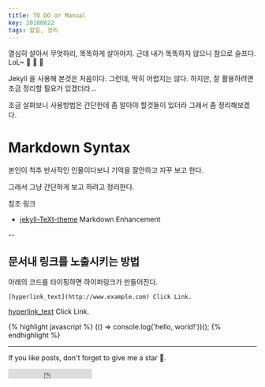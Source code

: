 ```yaml
---
title: TO DO or Manual
key: 20180822
tags: 할일, 정리
---
```


열심히 살아서 무엇하리, 똑똑하게 살아야지. 근데 내가 똑똑하지 않으니 참으로 슬프다. LoL~ :ghost: :ghost: :ghost:

<!--more-->

Jekyll 을 사용해 본것은 처음이다. 그런데, 딱히 어렵지는 않다. 하지만, 잘 활용하려면 조금 정리할 필요가 있겠더라...

조금 살펴보니 사용방법은 간단한데 좀 알아야 할것들이 있더라 그래서 좀 정리해보겠다.

# Markdown Syntax

본인이 척추 반사적인 인물이다보니 기억을 잘안하고 자꾸 보고 한다.

그래서 그냥 간단하게 보고 하려고 정리한다.

참조 링크
- [jekyll-TeXt-theme](https://tianqi.name/jekyll-TeXt-theme/docs/en/markdown-enhancements) Markdown Enhancement


--


## 문서내 링크를 노출시키는 방법

아래의 코드를 타이핑하면 하이퍼링크가 만들어진다.

```
[hyperlink_text](http://www.example.com) Click Link.
```

[hyperlink_text](http://www.example.com) Click Link.

{% highlight javascript %}
(() => console.log('hello, world!'))();
{% endhighlight %}

<!--
Just For Test [config the site](https://tianqi.name/jekyll-TeXt-theme/docs/en/configuration) or [writing a post](https://tianqi.name/jekyll-TeXt-theme/docs/en/writing-posts) next. Please feel free to [create an issue](https://github.com/kitian616/jekyll-TeXt-theme/issues) or [send me email](mailto:kitian616@outlook.com) if you have any questions.
-->

---

If you like posts, don't forget to give me a star :star2:.

<iframe src="https://ghbtns.com/github-btn.html?user=kitian616&repo=jekyll-TeXt-theme&type=star&count=true" frameborder="0" scrolling="0" width="170px" height="20px"></iframe>
